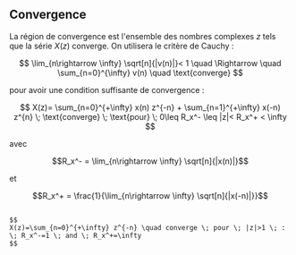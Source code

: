 ## Convergence

La région de convergence est l'ensemble des nombres complexes $z$ tels que la série $X(z)$ converge. On utilisera le critère de Cauchy :

$$
\lim_{n\rightarrow \infty} \sqrt[n]{|v(n)|}< 1 \quad \Rightarrow \quad \sum_{n=0}^{\infty} v(n) \quad \text{converge}
$$

pour avoir une condition suffisante de convergence :

$$
X(z)= \sum_{n=0}^{+\infty} x(n) z^{-n} + \sum_{n=1}^{+\infty} x(-n) z^{n} \; \text{converge} \; \text{pour} \; 0\leq R_x^- \leq |z|< R_x^+ < \infty
$$

avec 

$$R_x^- = \lim_{n\rightarrow \infty} \sqrt[n]{|x(n)|}$$ 

et 

$$R_x^+ = \frac{1}{\lim_{n\rightarrow \infty} \sqrt[n]{|x(-n)|}}$$

```{prf:example}

$$
X(z)=\sum_{n=0}^{+\infty} z^{-n} \quad converge \; pour \; |z|>1 \; : \; R_x^-=1 \; and \; R_x^+=\infty
$$

```
